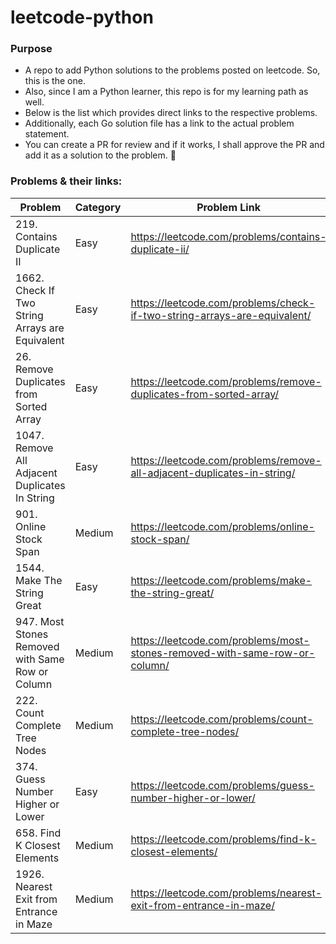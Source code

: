 # leetcode-python

### Purpose
- A repo to add Python solutions to the problems posted on leetcode. So, this is the one.
- Also, since I am a Python learner, this repo is for my learning path as well.
- Below is the list which provides direct links to the respective problems.
- Additionally, each Go solution file has a link to the actual problem statement.
- You can create a PR for review and if it works, I shall approve the PR and add it as a solution to the problem. :slightly_smiling_face:

### Problems & their links:
| Problem | Category | Problem Link |
| ------- | -------- | -------------|
| 219. Contains Duplicate II | Easy | https://leetcode.com/problems/contains-duplicate-ii/ |
| 1662. Check If Two String Arrays are Equivalent | Easy | https://leetcode.com/problems/check-if-two-string-arrays-are-equivalent/ |
| 26. Remove Duplicates from Sorted Array | Easy | https://leetcode.com/problems/remove-duplicates-from-sorted-array/ |
| 1047. Remove All Adjacent Duplicates In String | Easy | https://leetcode.com/problems/remove-all-adjacent-duplicates-in-string/ |
| 901. Online Stock Span | Medium | https://leetcode.com/problems/online-stock-span/ |
| 1544. Make The String Great | Easy | https://leetcode.com/problems/make-the-string-great/ |
| 947. Most Stones Removed with Same Row or Column | Medium | https://leetcode.com/problems/most-stones-removed-with-same-row-or-column/ |
| 222. Count Complete Tree Nodes | Medium | https://leetcode.com/problems/count-complete-tree-nodes/ |
| 374. Guess Number Higher or Lower | Easy | https://leetcode.com/problems/guess-number-higher-or-lower/ |
| 658. Find K Closest Elements | Medium | https://leetcode.com/problems/find-k-closest-elements/ |
| 1926. Nearest Exit from Entrance in Maze | Medium | https://leetcode.com/problems/nearest-exit-from-entrance-in-maze/ |

